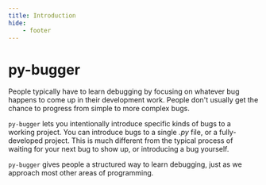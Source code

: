 ```yaml
---
title: Introduction
hide:
    - footer
---
```


# py-bugger

People typically have to learn debugging by focusing on whatever bug happens to come up in their development work. People don't usually get the chance to progress from simple to more complex bugs.

`py-bugger` lets you intentionally introduce specific kinds of bugs to a working project. You can introduce bugs to a single *.py* file, or a fully-developed project. This is much different from the typical process of waiting for your next bug to show up, or introducing a bug yourself.

`py-bugger` gives people a structured way to learn debugging, just as we approach most other areas of programming.